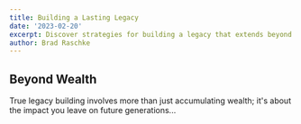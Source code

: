 ```yaml
---
title: Building a Lasting Legacy
date: '2023-02-20'
excerpt: Discover strategies for building a legacy that extends beyond financial wealth, focusing on values and impact.
author: Brad Raschke
---
```


## Beyond Wealth

True legacy building involves more than just accumulating wealth; it's about the impact you leave on future generations...

